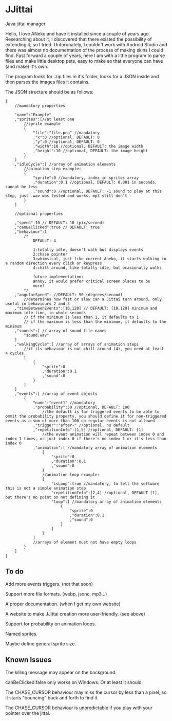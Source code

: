 # JJittai
Java jittai manager

Hello,
I love ANeko and have it installed since a couple of years ago.
Researching about it, I discovered that there existed the possibility of extending it, so I tried.
Unforunately, I couldn't work with Android Studio and there was almost no documentation of the process of making skins I could find.
Fast forward a couple of years, here I am with a little program to parse files and make little desktop pets, easy to make so that everyone can have (and make) it's own.

The program looks for .zip files in it's folder, looks for a JSON inside and then parses the images files it contains.

The JSON structure should be as follows:

```
{
	//mandatory properties
	
	"name":"Example"
	,"sprites":[//at least one
		//sprite example
		{
			"file":"file.png" //mandatory
			,"x":0 //optional, DEFAULT: 0
			,"y":0 //optional, DEFAULT: 0
			,"width":10 //optional, DEFAULT: the image width
			,"height":10 //optional, DEFAULT: the image height
		}
	]
	,"idleCycle":[ //array of animation elements
		//animation step example:
		{
			"sprite":0 //mandatory, index in sprites array
			,"duration":0.1 //optional, DEFAULT: 0.001 in seconds, cannot be less
			,"sound":0 //optional, DEFAULT: -1 sound to play at this step, just .wav was tested and works, mp3 still don't
		}
	]

	//optional properties
	
	,"speed":10 // DEFAULT: 10 (pix/second)
	,"canBeClicked":true // DEFAULT: true
	,"behaviour":1
		/*
			DEFAULT: 4

			1:totally idle, doesn't walk but displays events
			2:chase pointer
			3:whimsical, just like current Aneko, it starts walking in a random direction every click or keypress
			4:chill around, like totally idle, but ocasionally walks

			future implementation:
			annoy, it would prefer critical screen places to be
			more!
		*/
	,"angularSpeed": //DEFAULT: 90 (degrees/second)
		//determines how fast or slow can a Jittai turn around, only useful in behaviours 2 and 3
	,"timeBetweenEvents":[10,120] // DEFAULT: [10,120] minimum and maximum idle time, in whole seconds
		// if the minimum is less than 1, it defaults to 1
		// if the maximum is less than the minimum, it defaults to the minimum
	,"sounds":[ // array of sound file names 
		"sound.wav"
	]
	,"walkingCycle":[ //array of arrays of animation steps
		//if its behaviour is not chill around (4), you need at least 4 cycles
		[
			{
				"sprite":0
				,"duration":0.1
				,"sound":0
			}
		]
	]
	,"events":[ //array of event objects
		{
			"name":"event1" //mandatory
			,"probability":50 //optional, DEFAULT: 100
				//the default is for triggered events to be able to ommit the probability property, you should define it for non-triggered events as a sum of more than 100 on regular events is not allowed
			,"trigger":"after-" //optional, no default
			,"repetitionInfo":[1,5] //optional, DEFAULT: [1]
				//the event animation will repeat between index 0 and index 1 times, or just index 0 if there's no index 1 or it's less than index 0
			,"animation":[ //mandatory array of animation elements
				{
					"sprite":0
					,"duration":0.1
					,"sound":0
				}
				//animation loop example:
				{
					"isLoop":true //mandatory, to tell the software this is not a simple animation step
					"repetitionInfo":[2,4] //optional, DEFAULT [1], but there's no point on not defining it
					"loop":[ //mandatory array of animation elements
						{
							"sprite":0
							,"duration":0.1
							,"sound":0
						}
					]
				}
			]
			//arrays of element must not have empty loops
		}
	]
}

```

## To do

Add more events triggers. (not that soon)

Support more file formats. (webp, jsonc, mp3...)

A proper documentation. (when I get my own website)

A website to make JJittai creation more user-friendly. (see above)

Support for probability on animation loops.

Named sprites.

Maybe define general sprite size.

## Known Issues

The killing message may appear on the background.

canBeClicked:false only works on Windows. Or at least it should.

The CHASE_CURSOR behaviour may miss the cursor by less than a pixel, so it starts "bouncing" back and forth to find it.

The CHASE_CURSOR behaviour is unpredictable if you play with your pointer over the jittai.

